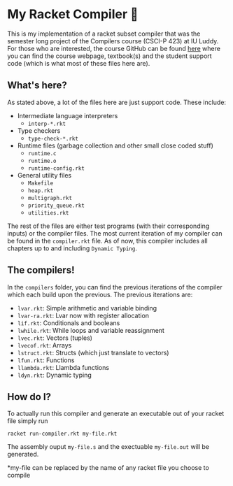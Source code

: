 # My Racket Compiler 🎾

This is my implementation of a racket subset compiler that was the semester long project of the Compilers course (CSCI-P 423) at IU Luddy. For those who are interested, the course GitHub can be found [here](https://github.com/IUCompilerCourse/Essentials-of-Compilation) where you can find the course webpage, textbook(s) and the student support code (which is what most of these files here are).

## What's here?

As stated above, a lot of the files here are just support code. These include:
- Intermediate language interpreters
    - `interp-*.rkt`
- Type checkers
    - `type-check-*.rkt`
- Runtime files (garbage collection and other small close coded stuff)
    - `runtime.c`
    - `runtime.o`
    - `runtime-config.rkt`
- General utility files
    - `Makefile`
    - `heap.rkt`
    - `multigraph.rkt`
    - `priority_queue.rkt`
    - `utilities.rkt`

The rest of the files are either test programs (with their corresponding inputs) or the compiler files. The most current iteration of my compiler can be found in the `compiler.rkt` file. As of now, this compiler includes all chapters up to and including `Dynamic Typing`. 

## The compilers! 

In the `compilers` folder, you can find the previous iterations of the compiler which each build upon the previous. The previous iterations are:
- `lvar.rkt`: Simple arithmetic and variable binding
- `lvar-ra.rkt`: Lvar now with register allocation
- `lif.rkt`: Conditionals and booleans
- `lwhile.rkt`: While loops and variable reassignment
- `lvec.rkt`: Vectors (tuples)
- `lvecof.rkt`: Arrays
- `lstruct.rkt`: Structs (which just translate to vectors)
- `lfun.rkt`: Functions
- `llambda.rkt`: Llambda functions
- `ldyn.rkt`: Dynamic typing

## How do I?

To actually run this compiler and generate an executable out of your racket file simply run

```shell
racket run-compiler.rkt my-file.rkt
```

The assembly ouput `my-file.s` and the exectuable `my-file.out` will be generated.

*my-file can be replaced by the name of any racket file you choose to compile
